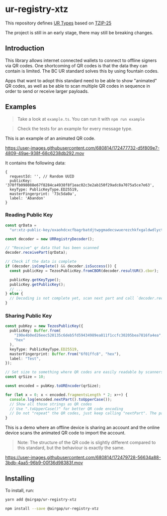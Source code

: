 # ur-registry-xtz

This repository defines [UR Types](https://github.com/BlockchainCommons/Research/blob/master/papers/bcr-2020-006-urtypes.md) based on [TZIP-25](https://gitlab.com/tezos/tzip/-/merge_requests/174)

The project is still in an early stage, there may still be breaking changes.

## Introduction

This library allows internet connected wallets to connect to offline signers via QR codes. One shortcoming of QR codes is that the data they can contain is limited. The BC UR standard solves this by using fountain codes.

Apps that want to adopt this standard need to be able to show "animated" QR codes, as well as be able to scan multiple QR codes in sequence in order to send or receive larger payloads.

## Examples

> Take a look at `example.ts`. You can run it with `npm run example`

> Check the tests for an example for every message type.

This is an example of an animated QR code.

https://user-images.githubusercontent.com/680814/172477732-d5f809e7-4809-49ae-938f-68c6238db292.mov

It contains the following data:

```
{
  requestId: '', // Random UUID
  publicKey: '370ffb098088e67f8284ca4938f8f1eac02c3e2ab150f29adc8a7075a5ce7e63',
  keyType: PublicKeyType.ED25519,
  masterFingerprint: '73c5da0a',
  label: 'Abandon'
}
```

### Reading Public Key

```typescript
const qrData =
  "ur:xtz-public-key/oxaohdcxcfbagrbatdjtwpgmadecswuerezchkfxgaldwdlyctcetksraoahrnoslyjloxwdaxadaafyjladzmspahjlfpinjpflhsjocxdpcxfwjlkpjtiaihnemttbmt";

const decoder = new URRegistryDecoder();

// "Receive" qr data that has been scanned
decoder.receivePart(qrData);

// Check if the data is complete
if (decoder.isComplete() && decoder.isSuccess()) {
  const publicKey = TezosPublicKey.fromCBOR(decoder.resultUR().cbor);

  publicKey.getKeyType();
  publicKey.getPublicKey();
  // ...
} else {
  // Decoding is not complete yet, scan next part and call `decoder.receivePart(qrData);` again.
}
```

### Sharing Public Key

```typescript
const pubKey = new TezosPublicKey({
  publicKey: Buffer.from(
    "190e4b0ed26eec520135c6deb5fd59434989ea811f1ccfc30205bea7816fa4ea",
    "hex"
  ),
  keyType: PublicKeyType.ED25519,
  masterFingerprint: Buffer.from("6f01ffc8", "hex"),
  label: "Test",
});

// Set size to something where QR codes are easily readable by scanners. This value is very low to simulate larger payloads.
const qrSize = 10;

const encoded = pubKey.toUREncoder(qrSize);

for (let x = 0; x < encoded.fragmentsLength * 2; x++) {
  console.log(encoded.nextPart().toUpperCase());
  // Show all those strings as QR codes
  // Use ".toUpperCase()" for better QR code encoding
  // Do not "repeat" the QR codes, just keep calling "nextPart". The parts after 5/5 are technically not needed, but it contains parts of the previous QR codes and allows transmission to succeed, even if some QRs are lost.
}
```

This is a demo where an offline device is sharing an account and the online device scans the animated QR code to import the account.

> Note: The structure of the QR code is slightly different compared to this standard, but the behaviour is exactly the same.

https://user-images.githubusercontent.com/680814/172479728-56634a88-3bdb-4aa5-96b9-00f36d98383f.mov

## Installing

To install, run:

```bash
yarn add @airgap/ur-registry-xtz
```

```bash
npm install --save @airgap/ur-registry-xtz
```
